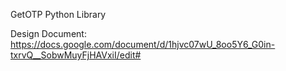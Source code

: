 GetOTP Python Library

Design Document:
https://docs.google.com/document/d/1hjvc07wU_8oo5Y6_G0in-txrvQ__SobwMuyFjHAVxiI/edit#
